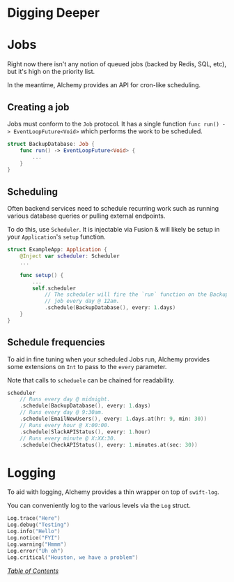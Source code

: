 # Digging Deeper

# Jobs

Right now there isn't any notion of queued jobs (backed by Redis, SQL, etc), but it's high on the priority list.

In the meantime, Alchemy provides an API for cron-like scheduling.

## Creating a job

Jobs must conform to the `Job` protocol. It has a single function `func run() -> EventLoopFuture<Void>` which performs the work to be scheduled.

```swift
struct BackupDatabase: Job {
    func run() -> EventLoopFuture<Void> {
        ...
    }
}
```

## Scheduling

Often backend services need to schedule recurring work such as running various database queries or pulling external endpoints.

To do this, use `Scheduler`. It is injectable via Fusion & will likely be setup in your `Application`'s `setup` function.

```swift
struct ExampleApp: Application {
    @Inject var scheduler: Scheduler
    ...

    func setup() {
        ...
        self.scheduler
            // The scheduler will fire the `run` function on the BackupDatabase
            // job every day @ 12am.
            .schedule(BackupDatabase(), every: 1.days)
    }
}
```

## Schedule frequencies

To aid in fine tuning when your scheduled Jobs run, Alchemy provides some extensions on `Int` to pass to the `every` parameter.

Note that calls to `scheduele` can be chained for readability.

```swift
scheduler
    // Runs every day @ midnight.
    .schedule(BackupDatabase(), every: 1.days)
    // Runs every day @ 9:30am.
    .schedule(EmailNewUsers(), every: 1.days.at(hr: 9, min: 30))
    // Runs every hour @ X:00:00.
    .schedule(SlackAPIStatus(), every: 1.hour)
    // Runs every minute @ X:XX:30.
    .schedule(CheckAPIStatus(), every: 1.minutes.at(sec: 30))
```

# Logging

To aid with logging, Alchemy provides a thin wrapper on top of `swift-log`.

You can conveniently log to the various levels via the `Log` struct.

```swift
Log.trace("Here")
Log.debug("Testing")
Log.info("Hello")
Log.notice("FYI")
Log.warning("Hmmm")
Log.error("Uh oh")
Log.critical("Houston, we have a problem")
```

_[Table of Contents](/Docs)_